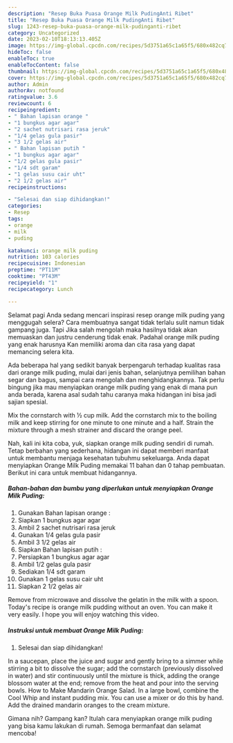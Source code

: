 ```yaml
---
description: "Resep Buka Puasa Orange Milk PudingAnti Ribet"
title: "Resep Buka Puasa Orange Milk PudingAnti Ribet"
slug: 1243-resep-buka-puasa-orange-milk-pudinganti-ribet
category: Uncategorized
date: 2023-02-10T18:13:13.405Z
image: https://img-global.cpcdn.com/recipes/5d3751a65c1a65f5/680x482cq70/orange-milk-puding-foto-resep-utama.jpg
hideToc: false
enableToc: true
enableTocContent: false
thumbnail: https://img-global.cpcdn.com/recipes/5d3751a65c1a65f5/680x482cq70/orange-milk-puding-foto-resep-utama.jpg
cover: https://img-global.cpcdn.com/recipes/5d3751a65c1a65f5/680x482cq70/orange-milk-puding-foto-resep-utama.jpg
author: Admin
authorAv: notfound
ratingvalue: 3.6
reviewcount: 6
recipeingredient:
- " Bahan lapisan orange "
- "1 bungkus agar agar"
- "2 sachet nutrisari rasa jeruk"
- "1/4 gelas gula pasir"
- "3 1/2 gelas air"
- " Bahan lapisan putih "
- "1 bungkus agar agar"
- "1/2 gelas gula pasir"
- "1/4 sdt garam"
- "1 gelas susu cair uht"
- "2 1/2 gelas air"
recipeinstructions:

- "Selesai dan siap dihidangkan!"
categories:
- Resep
tags:
- orange
- milk
- puding

katakunci: orange milk puding 
nutrition: 103 calories
recipecuisine: Indonesian
preptime: "PT11M"
cooktime: "PT43M"
recipeyield: "1"
recipecategory: Lunch

---
```



Selamat pagi Anda sedang mencari inspirasi resep orange milk puding yang menggugah selera? Cara membuatnya sangat tidak terlalu sulit namun tidak gampang juga. Tapi Jika salah mengolah maka hasilnya tidak akan memuaskan dan justru cenderung tidak enak. Padahal orange milk puding yang enak harusnya Kan memiliki aroma dan cita rasa yang dapat memancing selera kita.


Ada beberapa hal yang sedikit banyak berpengaruh terhadap kualitas rasa dari orange milk puding, mulai dari jenis bahan, selanjutnya pemilihan bahan segar dan bagus, sampai cara mengolah dan menghidangkannya. Tak perlu bingung jika mau menyiapkan orange milk puding yang enak di mana pun anda berada, karena asal sudah tahu caranya maka hidangan ini bisa jadi sajian spesial.

Mix the cornstarch with ½ cup milk. Add the cornstarch mix to the boiling milk and keep stirring for one minute to one minute and a half. Strain the mixture through a mesh strainer and discard the orange peel.


Nah, kali ini kita coba, yuk, siapkan orange milk puding sendiri di rumah. Tetap berbahan yang sederhana, hidangan ini dapat memberi manfaat untuk membantu menjaga kesehatan tubuhmu sekeluarga. Anda dapat menyiapkan Orange Milk Puding memakai 11 bahan dan 0 tahap pembuatan. Berikut ini cara untuk membuat hidangannya.

<!--inarticleads1-->

##### Bahan-bahan dan bumbu yang diperlukan untuk menyiapkan Orange Milk Puding:

1. Gunakan  Bahan lapisan orange :
1. Siapkan 1 bungkus agar agar
1. Ambil 2 sachet nutrisari rasa jeruk
1. Gunakan 1/4 gelas gula pasir
1. Ambil 3 1/2 gelas air
1. Siapkan  Bahan lapisan putih :
1. Persiapkan 1 bungkus agar agar
1. Ambil 1/2 gelas gula pasir
1. Sediakan 1/4 sdt garam
1. Gunakan 1 gelas susu cair uht
1. Siapkan 2 1/2 gelas air


Remove from microwave and dissolve the gelatin in the milk with a spoon. Today&#39;s recipe is orange milk pudding without an oven. You can make it very easily. I hope you will enjoy watching this video. 

<!--inarticleads2-->

##### Instruksi untuk membuat Orange Milk Puding:


1. Selesai dan siap dihidangkan!

In a saucepan, place the juice and sugar and gently bring to a simmer while stirring a bit to dissolve the sugar; add the cornstarch (previously dissolved in water) and stir continuously until the mixture is thick, adding the orange blossom water at the end; remove from the heat and pour into the serving bowls. How to Make Mandarin Orange Salad. In a large bowl, combine the Cool Whip and instant pudding mix. You can use a mixer or do this by hand. Add the drained mandarin oranges to the cream mixture. 

Gimana nih? Gampang kan? Itulah cara menyiapkan orange milk puding yang bisa kamu lakukan di rumah. Semoga bermanfaat dan selamat mencoba!
